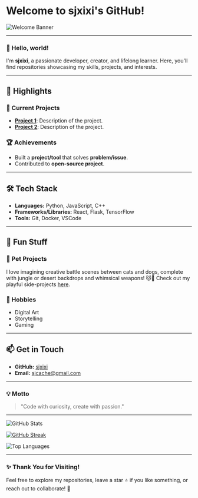 # Welcome to sjxixi's GitHub! 

![Welcome Banner](https://via.placeholder.com/1200x400?text=Welcome+to+sjxixi%27s+GitHub!)

---

### 👋 Hello, world!
I'm **sjxixi**, a passionate developer, creator, and lifelong learner. Here, you'll find repositories showcasing my skills, projects, and interests.

---

## 🌟 Highlights

### 🔭 Current Projects
- [**Project 1**](https://github.com/sjxixi/project1): Description of the project.
- [**Project 2**](https://github.com/sjxixi/project2): Description of the project.

### 🏆 Achievements
- Built a **project/tool** that solves **problem/issue**.
- Contributed to **open-source project**.

---

## 🛠️ Tech Stack

- **Languages:** Python, JavaScript, C++
- **Frameworks/Libraries:** React, Flask, TensorFlow
- **Tools:** Git, Docker, VSCode

---

## 🌈 Fun Stuff

### 🐾 Pet Projects
I love imagining creative battle scenes between cats and dogs, complete with jungle or desert backdrops and whimsical weapons! 🐱🐶 Check out my playful side-projects [here](https://github.com/sjxixi/fun-projects).

### 🎨 Hobbies
- Digital Art
- Storytelling
- Gaming

---

## 📫 Get in Touch
- **GitHub:** [sjxixi](https://github.com/sjxixi)
- **Email:** sjcache@gmail.com


---

### 💡 Motto
> "Code with curiosity, create with passion."

---

![GitHub Stats](https://github-readme-stats.vercel.app/api?username=sjxixi&show_icons=true&theme=radical)

[![GitHub Streak](https://github-readme-streak-stats.herokuapp.com?user=sjxixi&theme=microsoft-dark)](https://git.io/streak-stats)

![Top Languages](https://github-readme-stats.vercel.app/api/top-langs/?username=sjxixi&layout=compact&theme=radical)

---

### ✨ Thank You for Visiting!
Feel free to explore my repositories, leave a star ⭐ if you like something, or reach out to collaborate! 🚀
